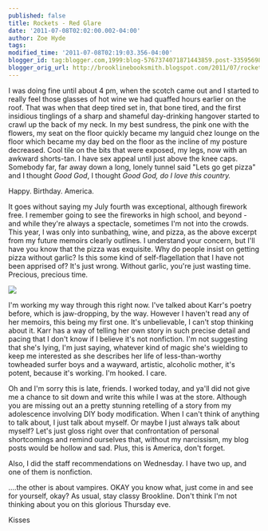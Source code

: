 ```yaml
---
published: false
title: Rockets - Red Glare
date: '2011-07-08T02:02:00.002-04:00'
author: Zoe Hyde
tags:
modified_time: '2011-07-08T02:19:03.356-04:00'
blogger_id: tag:blogger.com,1999:blog-5767374071871443859.post-3359569862877402126
blogger_orig_url: http://brooklinebooksmith.blogspot.com/2011/07/rockets-red-glare.html
---
```

I was doing fine until about 4 pm, when the scotch came out and I started to really feel those glasses of hot wine we had quaffed hours earlier on the roof. That was when that deep tired set in, that bone tired, and the first insidious tinglings of a sharp and shameful day-drinking hangover started to crawl up the back of my neck. In my best sundress, the pink one with the flowers, my seat on the floor quickly became my languid chez lounge on the floor which became my day bed on the floor as the incline of my posture decreased. Cool tile on the bits that were exposed, my legs, now with an awkward shorts-tan. I have sex appeal until just above the knee caps. Somebody far, far away down a long, lonely tunnel said "Lets go get pizza" and I thought _Good God_, I thought _Good God, do I love this country._

Happy. Birthday. America.

It goes without saying my July fourth was exceptional, although firework free. I remember going to see the fireworks in high school, and beyond - and while they're always a spectacle, sometimes I'm not into the crowds. This year, I was only into sunbathing, wine, and pizza, as the above excerpt from my future memoirs clearly outlines. I understand your concern, but I'll have you know that the pizza was exquisite. Why do people insist on getting pizza without garlic? Is this some kind of self-flagellation that I have not been apprised of? It's just wrong. Without garlic, you're just wasting time. Precious, precious time.

![](http://chicklitreviews.com/wp-content/uploads/2010/07/lit.jpg)

I'm working my way through this right now. I've talked about Karr's poetry before, which is jaw-dropping, by the way. However I haven't read any of her memoirs, this being my first one. It's unbelievable, I can't stop thinking about it. Karr has a way of telling her own story in such precise detail and pacing that I don't know if I believe it's not nonfiction. I'm not suggesting that she's lying, I'm just saying, whatever kind of magic she's wielding to keep me interested as she describes her life of less-than-worthy towheaded surfer boys and a wayward, artistic, alcoholic mother, it's potent, because it's working. I'm hooked. I care.

Oh and I'm sorry this is late, friends. I worked today, and ya'll did not give me a chance to sit down and write this while I was at the store. Although you are missing out an a pretty stunning retelling of a story from my adolescence involving DIY body modification. When I can't think of anything to talk about, I just talk about myself. Or maybe I just always talk about myself? Let's just gloss right over that confrontation of personal shortcomings and remind ourselves that, without my narcissism, my blog posts would be hollow and sad. Plus, this is America, don't forget.

Also, I did the staff recommendations on Wednesday. I have two up, and one of them is nonfiction.

....the other is about vampires. OKAY you know what, just come in and see for yourself, okay? As usual, stay classy Brookline. Don't think I'm not thinking about you on this glorious Thursday eve.

Kisses